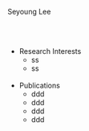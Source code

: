 

<span class="spn3">Seyoung Lee</span>

<br>
<br>

<ul>
  <li><span class="spn1">Research Interests</span>
    <ul class="nested">
      <li><span class="spn6">ss</span></li>
      <li><span class="spn6">ss</span></li>
    </ul>
  </li>
  &nbsp;
  <li><span class="spn1">Publications</span>
    <ul class="nested">
      <li><span class="spn6">ddd</span></li>
      <li><span class="spn6">ddd</span></li>
      <li><span class="spn6">ddd</span></li>
      <li><span class="spn6">ddd</span></li>
    </ul>
  </li>
</ul>